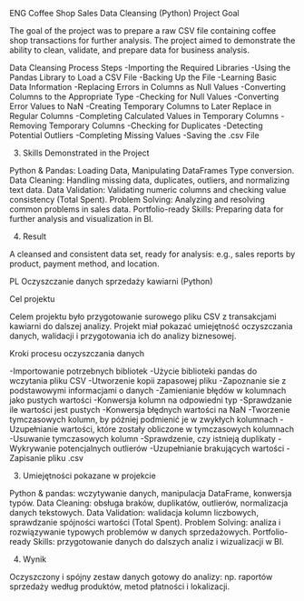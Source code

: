 ENG
Coffee Shop Sales Data Cleansing (Python) 
Project Goal 

The goal of the project was to prepare a raw CSV file containing coffee shop transactions for further analysis. The project aimed to demonstrate the ability to clean, validate, and prepare data for business analysis. 

Data Cleansing Process Steps 
-Importing the Required Libraries
-Using the Pandas Library to Load a CSV File 
-Backing Up the File 
-Learning Basic Data Information 
-Replacing Errors in Columns as Null Values 
-Converting Columns to the Appropriate Type 
-Checking for Null Values
-Converting Error Values to NaN 
-Creating Temporary Columns to Later Replace in Regular Columns 
-Completing Calculated Values in Temporary Columns 
-Removing Temporary Columns 
-Checking for Duplicates 
-Detecting Potential Outliers 
-Completing Missing Values 
-Saving the .csv File 

3. Skills Demonstrated in the Project
   
Python & Pandas: Loading Data, Manipulating DataFrames Type conversion. 
Data Cleaning: Handling missing data, duplicates, outliers, and normalizing text data. 
Data Validation: Validating numeric columns and checking value consistency (Total Spent). 
Problem Solving: Analyzing and resolving common problems in sales data. 
Portfolio-ready Skills: Preparing data for further analysis and visualization in BI. 

4. Result 

A cleansed and consistent data set, ready for analysis: e.g., sales reports by product, payment method, and location. 


PL
Oczyszczanie danych sprzedaży kawiarni (Python) 

Cel projektu 

Celem projektu było przygotowanie surowego pliku CSV z transakcjami kawiarni do dalszej analizy. Projekt miał pokazać umiejętność oczyszczania danych, walidacji  i przygotowania ich do analizy biznesowej. 

Kroki procesu oczyszczania danych 

-Importowanie potrzebnych bibliotek 
-Użycie biblioteki pandas do wczytania pliku CSV 
-Utworzenie kopii zapasowej pliku 
-Zapoznanie sie z podstawowymi informacjami  o danych 
-Zamienianie błędów w kolumnach jako pustych wartości 
-Konwersja kolumn na odpowiedni typ 
-Sprawdzanie ile wartości jest pustych 
-Konwersja błędnych wartości na NaN 
-Tworzenie tymczasowych kolumn, by później podmienić je w zwykłych kolumnach 
-Uzupełnianie wartości, które zostały obliczone w tymczasowych kolumnach 
-Usuwanie tymczasowych kolumn 
-Sprawdzenie, czy istnieją duplikaty 
-Wykrywanie potencjalnych outlierów 
-Uzupełnianie brakujących wartości 
-Zapisanie pliku .csv 

3. Umiejętności pokazane w projekcie 

Python & pandas: wczytywanie danych, manipulacja DataFrame, konwersja typów. 
Data Cleaning: obsługa braków, duplikatów, outlierów, normalizacja danych tekstowych. 
Data Validation: walidacja kolumn liczbowych, sprawdzanie spójności wartości (Total Spent). 
Problem Solving: analiza i rozwiązywanie typowych problemów w danych sprzedażowych. 
Portfolio-ready Skills: przygotowanie danych do dalszych analiz i wizualizacji w BI. 

4. Wynik 

Oczyszczony i spójny zestaw danych gotowy do analizy: np. raportów sprzedaży według produktów, metod płatności i lokalizacji. 
